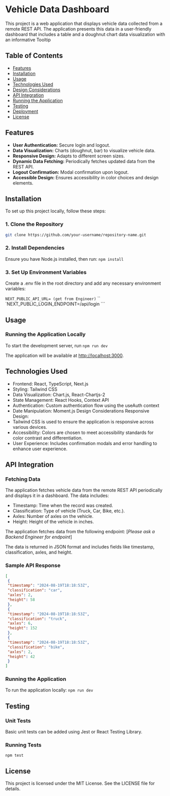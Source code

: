 # Vehicle Data Dashboard

This project is a web application that displays vehicle data collected from a remote REST API. The application presents this data in a user-friendly dashboard that includes a table and a  doughnut chart data visualization with an informative Tooltip
## Table of Contents

- [Features](#features)
- [Installation](#installation)
- [Usage](#usage)
- [Technologies Used](#technologies-used)
- [Design Considerations](#design-considerations)
- [API Integration](#api-integration)
- [Running the Application](#running-the-application)
- [Testing](#testing)
- [Deployment](#deployment)
- [License](#license)

## Features

- **User Authentication:** Secure login and logout.
- **Data Visualization:** Charts (doughnut, bar) to visualize vehicle data.
- **Responsive Design:** Adapts to different screen sizes.
- **Dynamic Data Fetching:** Periodically fetches updated data from the REST API.
- **Logout Confirmation:** Modal confirmation upon logout.
- **Accessible Design:** Ensures accessibility in color choices and design elements.

## Installation

To set up this project locally, follow these steps:

### 1. Clone the Repository

```bash
git clone https://github.com/your-username/repository-name.git
```

### 2. Install Dependencies

Ensure you have Node.js installed, then run:
```npm install```

### 3. Set Up Environment Variables

Create a .env file in the root directory and add any necessary environment variables:

``` NEXT_PUBLIC_API_URL= (get from Engineer) ```
`` `NEXT_PUBLIC_LOGIN_ENDPOINT=/api/login ```

## Usage

### Running the Application Locally

To start the development server, run
``` npm run dev ```

The application will be available at <http://localhost:3000>.

## Technologies Used

- Frontend: React, TypeScript, Next.js
- Styling: Tailwind CSS
- Data Visualization: Chart.js, React-Chartjs-2
- State Management: React Hooks, Context API
- Authentication: Custom authentication flow using the useAuth context
- Date Manipulation: Moment.js Design Considerations Responsive Design:
- Tailwind CSS is used to ensure the application is responsive across various devices.
- Accessibility: Colors are chosen to meet accessibility standards for color contrast and differentiation.
- User Experience: Includes confirmation modals and error handling to enhance user experience.

## API Integration

### Fetching Data

The application fetches vehicle data from the remote REST API periodically and displays it in a dashboard. The data includes:

- Timestamp: Time when the record was created.
- Classification: Type of vehicle (Truck, Car, Bike, etc.).
- Axles: Number of axles on the vehicle.
- Height: Height of the vehicle in inches.

The application fetches data from the following endpoint:
[*Please ask a Backend Engineer for endpoint*]

The data is returned in JSON format and includes fields like timestamp, classification, axles, and height.

### Sample API Response

```json
[
 {
 "timestamp": "2024-08-19T18:18:53Z",
 "classification": "car",
 "axles": 2,
 "height": 58
 },
 {
 "timestamp": "2024-08-19T18:18:53Z",
 "classification": "truck",
 "axles": 6,
 "height": 152
 },
 {
 "timestamp": "2024-08-19T18:18:53Z",
 "classification": "bike",
 "axles": 2,
 "height": 42
 }
]
```

### Running the Application

To run the application locally:
```npm run dev```

## Testing

### Unit Tests

Basic unit tests can be added using Jest or React Testing Library.

### Running Tests

```npm test```

## License

This project is licensed under the MIT License. See the LICENSE file for details.
